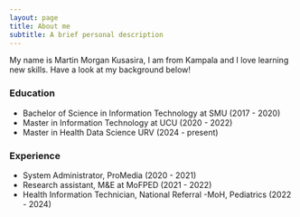 ```yaml
---
layout: page
title: About me
subtitle: A brief personal description
---
```


My name is Martin Morgan Kusasira, I am from Kampala and I love learning new skills. Have a look at my background below!

### Education

- Bachelor of Science in Information Technology at SMU (2017 - 2020)
- Master in Information Technology at UCU (2020 - 2022)
- Master in Health Data Science URV (2024 - present)

### Experience
- System Administrator, ProMedia (2020 - 2021)
- Research assistant, M&E at MoFPED (2021 - 2022)
- Health Information Technician, National Referral -MoH, Pediatrics  (2022 - 2024)
